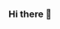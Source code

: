 ### Hi there 👋

<!--
**Aishaakin/Aishaakin** is a ✨ _special_ ✨ repository because its `README.md` (this file) appears on your GitHub profile.

Here are some ideas to get you started:

- 🔭 I’m currently working on ...
- 🌱 I’m currently learning ...Frontend Programms
- 👯 I’m looking to collaborate on ...
- 🤔 I’m looking for help with ...
- 💬 Ask me about ...
- 📫 How to reach me: ...
- 😄 Pronouns: ...
- ⚡ Fun fact: ...
-->

<!-- <a href="https://app.daily.dev/aishaakin"><img src="https://api.daily.dev/devcards/3a9ca5d931b1471696e38e8c653b153b.png?r=v36" width="400" alt="Aisha's Dev Card"/></a> 
-->
